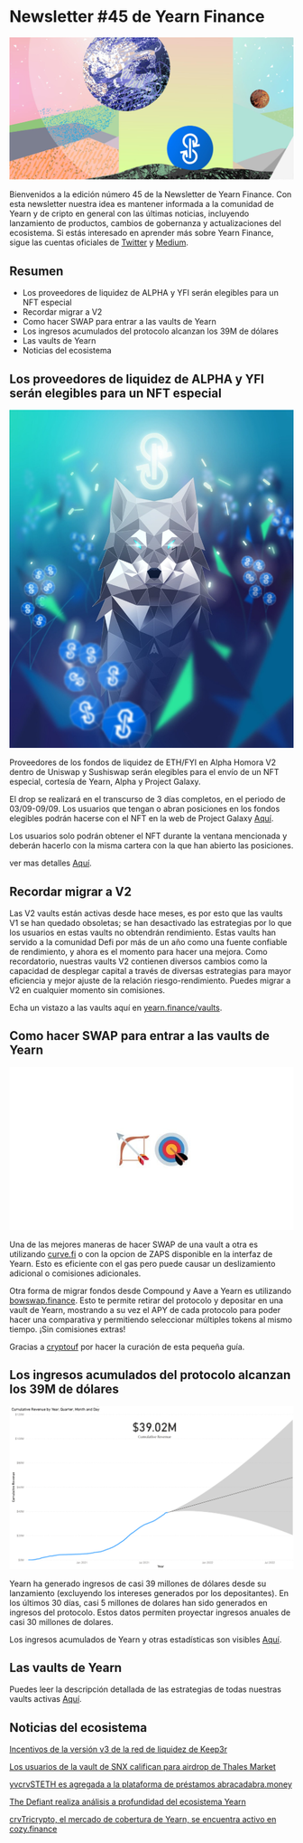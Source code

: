 # Newsletter #45 de Yearn Finance 

![](image1.jfif)

Bienvenidos a la edición número 45 de la Newsletter de Yearn Finance. Con esta newsletter nuestra idea es mantener informada a la comunidad de Yearn y de cripto en general con las últimas noticias, incluyendo lanzamiento de productos, cambios de gobernanza y actualizaciones del ecosistema. Si estás interesado en aprender más sobre Yearn Finance, sigue las cuentas oficiales de [Twitter](https://twitter.com/iearnfinance) y [Medium](https://medium.com/iearn). 

## **Resumen**

- Los proveedores de liquidez de ALPHA y YFI serán elegibles para un NFT especial
- Recordar migrar a V2
- Como hacer SWAP para entrar a las vaults de Yearn
- Los ingresos acumulados del protocolo alcanzan los 39M de dólares
- Las vaults de Yearn
- Noticias del ecosistema

## **Los proveedores de liquidez de ALPHA y YFI serán elegibles para un NFT especial**

![](image2.jfif)

Proveedores de los fondos de liquidez de ETH/FYI en Alpha Homora V2 dentro de Uniswap y Sushiswap serán elegibles para el envío de un NFT especial, cortesía de Yearn, Alpha y Project Galaxy.

El drop se realizará en el transcurso de 3 días completos, en el periodo de 03/09-09/09. Los usuarios que tengan o abran posiciones en los fondos elegibles podrán hacerse con el NFT en la web de Project Galaxy [Aquí](https://galaxy.eco/AlphaFinanceLab/campaign/117).

Los usuarios solo podrán obtener el NFT durante la ventana mencionada y deberán hacerlo con la misma cartera con la que han abierto las posiciones.

ver mas detalles [Aquí](https://twitter.com/AlphaFinanceLab/status/1433689307152195591).

## **Recordar migrar a V2**

Las V2 vaults están activas desde hace meses, es por esto que las vaults V1 se han quedado obsoletas; se han desactivado las estrategias por lo que los usuarios en estas vaults no obtendrán rendimiento. Estas vaults han servido a la comunidad Defi por más de un año como una fuente confiable de rendimiento, y ahora es el momento para hacer una mejora. Como recordatorio, nuestras vaults V2 contienen diversos cambios como la capacidad de desplegar capital a través de diversas estrategias para mayor eficiencia y mejor ajuste de la relación riesgo-rendimiento. Puedes migrar a V2 en cualquier momento sin comisiones.

Echa un vistazo a las vaults aquí en [yearn.finance/vaults](https://yearn.finance/vaults).

## **Como hacer SWAP para entrar a las vaults de Yearn**

![](image3.jfif)

Una de las mejores maneras de hacer SWAP de una vault a otra es utilizando [curve.fi](https://curve.fi/) o con la opcion de ZAPS disponible en la interfaz de Yearn. Esto es eficiente con el gas pero puede causar un deslizamiento adicional o comisiones adicionales.

Otra forma de migrar fondos desde Compound y Aave a Yearn es utilizando [bowswap.finance](https://bowswap.finance/). Esto te permite retirar del protocolo y depositar en una vault de Yearn, mostrando a su vez el APY de cada protocolo para poder hacer una comparativa y permitiendo seleccionar múltiples tokens al mismo tiempo. ¡Sin comisiones extras!

Gracias a [cryptouf](https://twitter.com/cryptouf) por hacer la curación de esta pequeña guía.

## **Los ingresos acumulados del protocolo alcanzan los 39M de dólares**

![](image4.png)

Yearn ha generado ingresos de casi 39 millones de dólares desde su lanzamiento (excluyendo los intereses generados por los depositantes). En los últimos 30 días, casi 5 millones de dolares han sido generados en ingresos del protocolo. Estos datos permiten proyectar ingresos anuales de casi 30 millones de dolares.

Los ingresos acumulados de Yearn y otras estadísticas son visibles [Aquí](https://www.yfistats.com/).

## **Las vaults de Yearn**

Puedes leer la descripción detallada de las estrategias de todas nuestras vaults activas [Aquí](https://medium.com/yearn-state-of-the-vaults/the-vaults-at-yearn-9237905ffed3).

## **Noticias del ecosistema**

[Incentivos de la versión v3 de la red de liquidez de Keep3r](https://twitter.com/AndreCronjeTech/status/1434125562281332737)

[Los usuarios de la vault de SNX califican para airdrop de Thales Market](https://twitter.com/thalesmarket/status/1434889906657144834)

[yvcrvSTETH es agregada a la plataforma de préstamos abracadabra.money](https://twitter.com/MIM_Spell/status/1430975000350281732?s=20)

[The Defiant realiza análisis a profundidad del ecosistema Yearn](https://thedefiant.io/yearn-finance-ecosystem-breakdown-pushing-the-boundaries-of-human-coordination/)

[crvTricrypto, el mercado de cobertura de Yearn, se encuentra activo en cozy.finance](https://twitter.com/cozyfinance/status/1433602125792038913)
